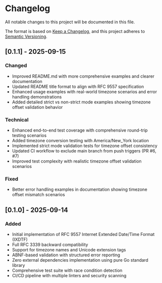 # Changelog

All notable changes to this project will be documented in this file.

The format is based on [Keep a Changelog](https://keepachangelog.com/en/1.0.0/),
and this project adheres to [Semantic Versioning](https://semver.org/spec/v2.0.0.html).

## [0.1.1] - 2025-09-15

### Changed

- Improved README.md with more comprehensive examples and clearer documentation
- Updated README title format to align with RFC 9557 specification
- Enhanced usage examples with real-world timezone scenarios and error handling demonstrations
- Added detailed strict vs non-strict mode examples showing timezone offset validation behavior

### Technical

- Enhanced end-to-end test coverage with comprehensive round-trip testing scenarios
- Added timezone conversion testing with America/New_York location
- Implemented strict mode validation tests for timezone offset consistency
- Updated CI workflow to exclude main branch from push triggers (PR #6, #7)
- Improved test complexity with realistic timezone offset validation scenarios

### Fixed

- Better error handling examples in documentation showing timezone offset mismatch scenarios

## [0.1.0] - 2025-09-14

### Added

- Initial implementation of RFC 9557 Internet Extended Date/Time Format (IXDTF)
- Full RFC 3339 backward compatibility
- Support for timezone names and Unicode extension tags
- ABNF-based validation with structured error reporting
- Zero external dependencies implementation using pure Go standard library
- Comprehensive test suite with race condition detection
- CI/CD pipeline with multiple linters and security scanning

